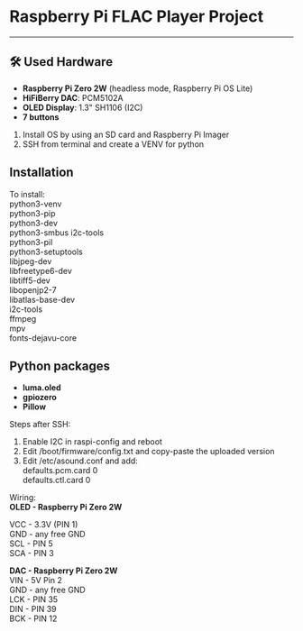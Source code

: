 # Raspberry Pi FLAC Player Project

---

## 🛠️ Used Hardware

- **Raspberry Pi Zero 2W** (headless mode, Raspberry Pi OS Lite)  
- **HiFiBerry DAC**: PCM5102A  
- **OLED Display**: 1.3" SH1106 (I2C)  
- **7 buttons**

1. Install OS by using an SD card and Raspberry Pi Imager  
2. SSH from terminal and create a VENV for python  

## Installation

To install:  
  python3-venv  
  python3-pip  
  python3-dev  
  python3-smbus i2c-tools  
  python3-pil  
  python3-setuptools  
  libjpeg-dev  
  libfreetype6-dev  
  libtiff5-dev  
  libopenjp2-7  
  libatlas-base-dev  
  i2c-tools  
  ffmpeg  
  mpv  
  fonts-dejavu-core  

## Python packages

- **luma.oled**  
- **gpiozero**  
- **Pillow**  

Steps after SSH:  
1. Enable I2C in raspi-config and reboot  
2. Edit /boot/firmware/config.txt and copy-paste the uploaded version  
3. Edit /etc/asound.conf and add:  
   defaults.pcm.card 0  
   defaults.ctl.card 0  

Wiring:  
**OLED - Raspberry Pi Zero 2W**  

VCC - 3.3V (PIN 1)  
GND - any free GND  
SCL - PIN 5  
SCA - PIN 3  

**DAC - Raspberry Pi Zero 2W**  
VIN - 5V Pin 2  
GND - any free GND  
LCK - PIN 35  
DIN - PIN 39  
BCK - PIN 12  








